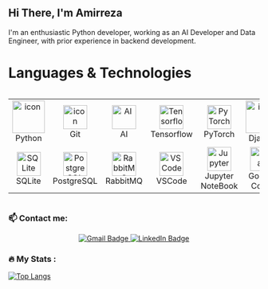 <!--
**ARZF/ARZF** is a ✨ _special_ ✨ repository because its `README.md` (this file) appears on your GitHub profile.
- 🔭 I’m currently working on ...
- 🌱 I’m currently learning ...
- 👯 I’m looking to collaborate on ...
- 🤔 I’m looking for help with ...
- 💬 Ask me about ...
- 📫 How to reach me: ...
- 😄 Pronouns: ...
- ⚡ Fun fact: ...
-->
## Hi There, I'm Amirreza
I'm an enthusiastic Python developer, working as an AI Developer and Data Engineer, with prior experience in backend development.
# Languages & Technologies
<div style="display: flex; align-items: flex-start; align: center">
<table align="center">
  <tr>
    <td align="center" width="96">
      <a href="#macropower-tech">
        <img src="https://techstack-generator.vercel.app/python-icon.svg" alt="icon" width="65" height="65" />
      </a>
      <br>Python
    </td>
    <td align="center" width="96">
      <a href="#macropower-tech">
        <img src="https://skillicons.dev/icons?i=git" alt="icon" width="48" height="48" />
      </a>
      <br>Git
    </td>
    <td align="center"  width="96">
        <img src="https://skillicons.dev/icons?i=ai" width="48" height="48" alt="AI" />
      <br>AI
    </td>
    <td align="center"  width="96">
        <img src="https://skillicons.dev/icons?i=tensorflow" width="48" height="48" alt="Tensorflow" />
      <br>Tensorflow
    </td>
    <td align="center"  width="96">
        <img src="https://skillicons.dev/icons?i=pytorch" width="48" height="48" alt="PyTorch" />
      <br>PyTorch
    </td>
    <td align="center" width="96">
      <a href="#macropower-tech">
        <img src="https://techstack-generator.vercel.app/django-icon.svg" alt="icon" width="65" height="65" />
      </a>
      <br>Django
    </td><td align="center"  width="96">
        <img src="https://skillicons.dev/icons?i=sklearn" width="48" height="48" alt="Scikit Learn" />
      <br>Scikit Learn
    </td>
  </tr>
  <tr>
    <td align="center"  width="96">
        <img src="https://skillicons.dev/icons?i=sqlite" width="48" height="48" alt="SQLite" />
      <br>SQLite
    </td>
    <td align="center"  width="96">
        <img src="https://skillicons.dev/icons?i=postgres" width="48" height="48" alt="PostgreSQL" />
      <br>PostgreSQL
    </td>
    <td align="center"  width="96">
        <img src="https://skillicons.dev/icons?i=rabbitmq" width="48" height="48" alt="RabbitMQ" />
      <br>RabbitMQ
    </td>
    <td align="center"  width="96">
        <img src="https://skillicons.dev/icons?i=vscode" width="48" height="48" alt="VSCode" />
      <br>VSCode
    </td>
    <td align="center"  width="96">
        <img src="https://upload.wikimedia.org/wikipedia/commons/3/38/Jupyter_logo.svg" width="48" height="48" alt="Jupyter" />
      <br>Jupyter NoteBook
    </td>
    <td align="center"  width="96">
        <img src="https://upload.wikimedia.org/wikipedia/commons/d/d0/Google_Colaboratory_SVG_Logo.svg" width="48" height="48" alt="Colab" />
      <br>Google Colab
    </td>
    <td align="center"  width="96">
        <img src="https://skillicons.dev/icons?i=opencv" width="48" height="48" alt="opencv" />
      <br>opencv
    </td>
  </tr>
</table>
</div>

### :mailbox: Contact me: 
<div id="badges" align="center">
  <a href="mailto:aarzfamirreza@gmail.com">
    <img src="https://img.shields.io/badge/Gmail-D14836?style=for-the-badge&logo=gmail&logoColor=white" alt="Gmail Badge"/>
  </a>
  <a href="https://www.linkedin.com/in/amirreza-faramarzi/">
    <img src="https://img.shields.io/badge/LinkedIn-blue?style=for-the-badge&logo=linkedin&logoColor=white" alt="LinkedIn Badge"/>
  </a>
</div>

### :fire: My Stats :
[![Top Langs](https://github-readme-stats.vercel.app/api/top-langs/?username=ARZF&layout=compact&theme=vision-friendly-dark)](https://github.com/anuraghazra/github-readme-stats)
